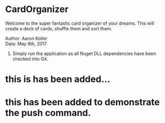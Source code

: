 # CardOrganizer
Welcome to the super fantastic card organizer of your dreams. This will create a deck of cards, shuffle them and sort them.  

Author: Aaron Koller<br>
Date:   May 8th, 2017

1. Simply run the application as all Nuget DLL dependencies have been checked into Git.

# this is has been added...
# this has been added to demonstrate the push command.
